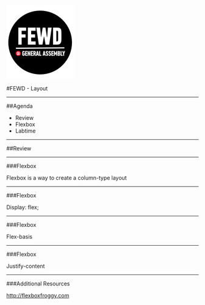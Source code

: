![GeneralAssemb.ly](../../img/icons/FEWD_Logo.png)

#FEWD - Layout

---

##Agenda

*	Review
*   Flexbox
*	Labtime

---

##Review

---

###Flexbox

Flexbox is a way to create a column-type layout


---

###Flexbox

Display: flex;



---

###Flexbox

Flex-basis

---

###Flexbox

Justify-content

---

###Additional Resources

http://flexboxfroggy.com



